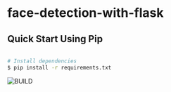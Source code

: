 # face-detection-with-flask

## Quick Start Using Pip

``` bash

# Install dependencies
$ pip install -r requirements.txt

```


![BUILD](build.png)
